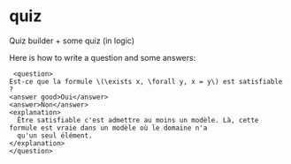 # quiz
Quiz builder + some quiz (in logic)


Here is how to write a question and some answers:

     <question>
    Est-ce que la formule \(\exists x, \forall y, x = y\) est satisfiable ?
    <answer good>Oui</answer>
    <answer>Non</answer>
    <explanation>
      Être satisfiable c'est admettre au moins un modèle. Là, cette formule est vraie dans un modèle où le domaine n'a
      qu'un seul élément.
    </explanation>
    </question>
